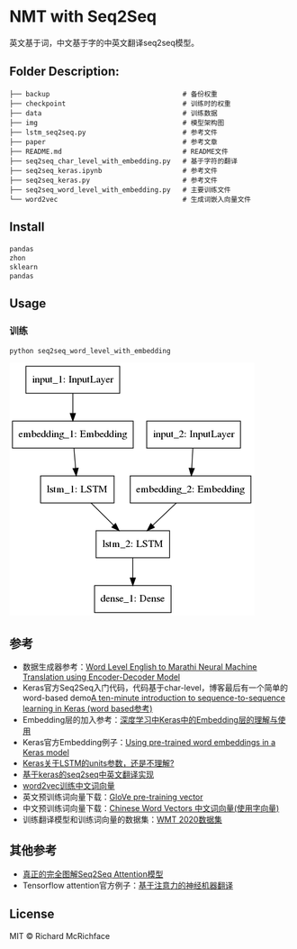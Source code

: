 # NMT with Seq2Seq

英文基于词，中文基于字的中英文翻译seq2seq模型。
## Folder Description:
```
├── backup                                 # 备份权重
├── checkpoint                             # 训练时的权重
├── data                                   # 训练数据
├── img                                    # 模型架构图
├── lstm_seq2seq.py                        # 参考文件
├── paper                                  # 参考文章
├── README.md                              # README文件
├── seq2seq_char_level_with_embedding.py   # 基于字符的翻译
├── seq2seq_keras.ipynb                    # 参考文件
├── seq2seq_keras.py                       # 参考文件
├── seq2seq_word_level_with_embedding.py   # 主要训练文件
└── word2vec                               # 生成词嵌入向量文件
```

## Install

```
pandas
zhon
sklearn
pandas
```

## Usage

### 训练

```shell
python seq2seq_word_level_with_embedding
```
![模型架构](img/model.png)


## 参考
- 数据生成器参考：[Word Level English to Marathi Neural Machine Translation using Encoder-Decoder Model](https://towardsdatascience.com/word-level-english-to-marathi-neural-machine-translation-using-seq2seq-encoder-decoder-lstm-model-1a913f2dc4a7)
- Keras官方Seq2Seq入门代码，代码基于char-level，博客最后有一个简单的word-based demo[A ten-minute introduction to sequence-to-sequence learning in Keras (word based参考)](https://blog.keras.io/a-ten-minute-introduction-to-sequence-to-sequence-learning-in-keras.html)
- Embedding层的加入参考：[深度学习中Keras中的Embedding层的理解与使用](http://frankchen.xyz/2017/12/18/How-to-Use-Word-Embedding-Layers-for-Deep-Learning-with-Keras/)
- Keras官方Embedding例子：[Using pre-trained word embeddings in a Keras model](https://blog.keras.io/using-pre-trained-word-embeddings-in-a-keras-model.html)
- [Keras关于LSTM的units参数，还是不理解?](https://www.zhihu.com/question/64470274)
- [基于keras的seq2seq中英文翻译实现](https://blog.csdn.net/PIPIXIU/article/details/81016974)
- [word2vec训练中文词向量](https://blog.csdn.net/lilong117194/article/details/82849054)
- 英文预训练词向量下载：[GloVe pre-training vector](https://nlp.stanford.edu/projects/glove/)
- 中文预训练词向量下载：[Chinese Word Vectors 中文词向量(使用字向量)](https://github.com/Embedding/Chinese-Word-Vectors)
- 训练翻译模型和训练词向量的数据集：[WMT 2020数据集](http://www.statmt.org/wmt20/translation-task.html)

## 其他参考

- [真正的完全图解Seq2Seq Attention模型](https://zhuanlan.zhihu.com/p/40920384)
- Tensorflow attention官方例子：[基于注意力的神经机器翻译](https://www.tensorflow.org/tutorials/text/nmt_with_attention)

## License

MIT © Richard McRichface